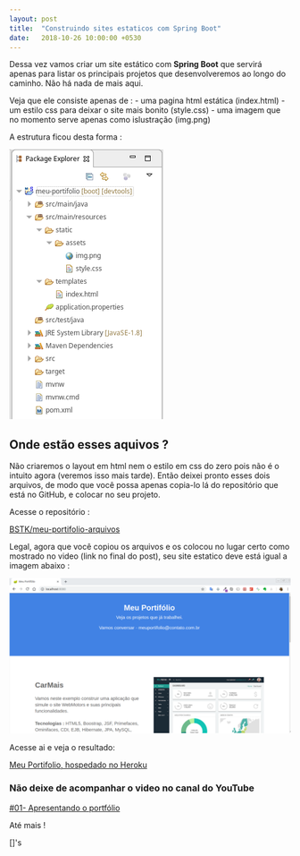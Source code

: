 ```yaml
---
layout: post
title:  "Construindo sites estaticos com Spring Boot"
date:   2018-10-26 10:00:00 +0530
---
```


Dessa vez vamos criar um site estático com **Spring Boot** que servirá apenas para listar os principais projetos que desenvolveremos ao longo do caminho. Não há nada de mais aqui.

Veja que ele consiste apenas de :
    - uma pagina html estática (index.html)
    - um estilo css para deixar o site mais bonito (style.css)
    - uma imagem que no momento serve apenas como islustração (img.png)

A estrutura ficou desta forma :

![estrutura-do-projeto](https://raw.githubusercontent.com/BSTK/bstk.github.io/master/asserts/img/estrutura-do-projeto.png)

## Onde estão esses aquivos ?

Não criaremos o layout em html nem o estilo em css do zero pois não é o intuito agora (veremos isso mais tarde).
Então deixei pronto esses dois arquivos, de modo que você possa apenas copia-lo lá do repositório que está no GitHub, e colocar no seu projeto.

Acesse o repositório :

[BSTK/meu-portifolio-arquivos](https://github.com/BSTK/meu-portifolio-arquivos)


Legal, agora que você copiou os arquivos e os colocou no lugar certo como mostrado no video (link no final do post), seu site estatico deve está igual a imagem abaixo :

![meu-protifolio-localhost](https://raw.githubusercontent.com/BSTK/bstk.github.io/master/asserts/img/meu-protifolio-localhost.png)




Acesse ai e veja o resultado:

[Meu Portifolio, hospedado no Heroku](https://meu-portifolio.herokuapp.com/)


### Não deixe de acompanhar o video no canal do YouTube

[#01- Apresentando o portfólio](https://www.youtube.com/watch?v=DEBsUItDm30)

Até mais !

[]'s
